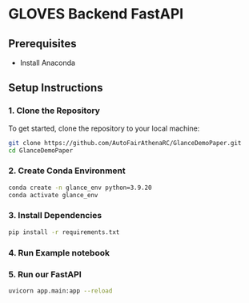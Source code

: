 # GLOVES Backend FastAPI

## Prerequisites

- Install Anaconda

## Setup Instructions

### 1. Clone the Repository

To get started, clone the repository to your local machine:

```bash
git clone https://github.com/AutoFairAthenaRC/GlanceDemoPaper.git
cd GlanceDemoPaper
```
### 2. Create Conda Environment
```bash
conda create -n glance_env python=3.9.20
conda activate glance_env
```
### 3. Install Dependencies
```bash
pip install -r requirements.txt
```
### 4. Run Example notebook

### 5. Run our FastAPI
```bash
uvicorn app.main:app --reload
```
